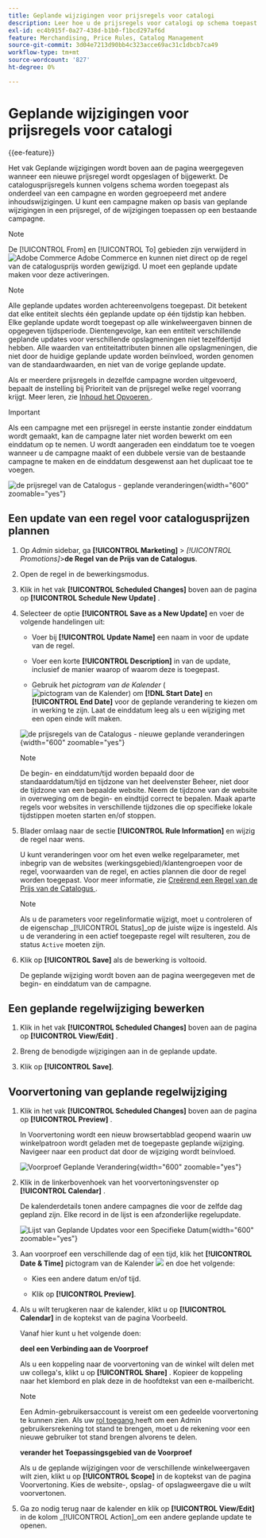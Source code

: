 ```yaml
---
title: Geplande wijzigingen voor prijsregels voor catalogi
description: Leer hoe u de prijsregels voor catalogi op schema toepast als onderdeel van een campagne en gegroepeerd met andere wijzigingen in de inhoud.
exl-id: ec4b915f-0a27-438d-b1b0-f1bcd297af6d
feature: Merchandising, Price Rules, Catalog Management
source-git-commit: 3d04e7213d90bb4c323acce69ac31c1dbcb7ca49
workflow-type: tm+mt
source-wordcount: '827'
ht-degree: 0%

---
```


# Geplande wijzigingen voor prijsregels voor catalogi

{{ee-feature}}

Het vak Geplande wijzigingen wordt boven aan de pagina weergegeven wanneer een nieuwe prijsregel wordt opgeslagen of bijgewerkt. De catalogusprijsregels kunnen volgens schema worden toegepast als onderdeel van een campagne en worden gegroepeerd met andere inhoudswijzigingen. U kunt een campagne maken op basis van geplande wijzigingen in een prijsregel, of de wijzigingen toepassen op een bestaande campagne.

>[!NOTE]
>
>De [!UICONTROL From] en [!UICONTROL To] gebieden zijn verwijderd in ![ Adobe Commerce ](../assets/adobe-logo.svg) Adobe Commerce en kunnen niet direct op de regel van de catalogusprijs worden gewijzigd. U moet een geplande update maken voor deze activeringen.

>[!NOTE]
>
>Alle geplande updates worden achtereenvolgens toegepast. Dit betekent dat elke entiteit slechts één geplande update op één tijdstip kan hebben. Elke geplande update wordt toegepast op alle winkelweergaven binnen de opgegeven tijdsperiode. Dientengevolge, kan een entiteit verschillende geplande updates voor verschillende opslagmeningen niet tezelfdertijd hebben. Alle waarden van entiteitattributen binnen alle opslagmeningen, die niet door de huidige geplande update worden beïnvloed, worden genomen van de standaardwaarden, en niet van de vorige geplande update.

Als er meerdere prijsregels in dezelfde campagne worden uitgevoerd, bepaalt de instelling bij Prioriteit van de prijsregel welke regel voorrang krijgt. Meer leren, zie [ Inhoud het Opvoeren ](../content-design/content-staging.md).

>[!IMPORTANT]
>
>Als een campagne met een prijsregel in eerste instantie zonder einddatum wordt gemaakt, kan de campagne later niet worden bewerkt om een einddatum op te nemen. U wordt aangeraden een einddatum toe te voegen wanneer u de campagne maakt of een dubbele versie van de bestaande campagne te maken en de einddatum desgewenst aan het duplicaat toe te voegen.

![ de prijsregel van de Catalogus - geplande veranderingen ](./assets/price-rule-catalog-scheduled.png){width="600" zoomable="yes"}

## Een update van een regel voor catalogusprijzen plannen

1. Op _Admin_ sidebar, ga **[!UICONTROL Marketing]** > _[!UICONTROL Promotions]_>**de Regel van de Prijs van de Catalogus**.

1. Open de regel in de bewerkingsmodus.

1. Klik in het vak **[!UICONTROL Scheduled Changes]** boven aan de pagina op **[!UICONTROL Schedule New Update]** .

1. Selecteer de optie **[!UICONTROL Save as a New Update]** en voer de volgende handelingen uit:

   - Voer bij **[!UICONTROL Update Name]** een naam in voor de update van de regel.

   - Voer een korte **[!UICONTROL Description]** in van de update, inclusief de manier waarop of waarom deze is toegepast.

   - Gebruik het _pictogram van de Kalender_ (![ pictogram van de Kalender ](../assets/icon-calendar.png)) om **[!DNL Start Date]** en **[!UICONTROL End Date]** voor de geplande verandering te kiezen om in werking te zijn. Laat de einddatum leeg als u een wijziging met een open einde wilt maken.

   ![ de prijsregels van de Catalogus - nieuwe geplande veranderingen ](./assets/price-rule-catalog-schedule-update.png){width="600" zoomable="yes"}

   >[!NOTE]
   >
   >De begin- en einddatum/tijd worden bepaald door de standaarddatum/tijd en tijdzone van het deelvenster Beheer, niet door de tijdzone van een bepaalde website. Neem de tijdzone van de website in overweging om de begin- en eindtijd correct te bepalen. Maak aparte regels voor websites in verschillende tijdzones die op specifieke lokale tijdstippen moeten starten en/of stoppen.

1. Blader omlaag naar de sectie **[!UICONTROL Rule Information]** en wijzig de regel naar wens.

   U kunt veranderingen voor om het even welke regelparameter, met inbegrip van de websites (werkingsgebied)/klantengroepen voor de regel, voorwaarden van de regel, en acties plannen die door de regel worden toegepast. Voor meer informatie, zie [ Creërend een Regel van de Prijs van de Catalogus ](price-rules-catalog-create.md).

   >[!NOTE]
   >
   >Als u de parameters voor regelinformatie wijzigt, moet u controleren of de eigenschap _[!UICONTROL Status]_op de juiste wijze is ingesteld. Als u de verandering in een actief toegepaste regel wilt resulteren, zou de status `Active` moeten zijn.

1. Klik op **[!UICONTROL Save]** als de bewerking is voltooid.

   De geplande wijziging wordt boven aan de pagina weergegeven met de begin- en einddatum van de campagne.

## Een geplande regelwijziging bewerken

1. Klik in het vak **[!UICONTROL Scheduled Changes]** boven aan de pagina op **[!UICONTROL View/Edit]** .

1. Breng de benodigde wijzigingen aan in de geplande update.

1. Klik op **[!UICONTROL Save]**.

## Voorvertoning van geplande regelwijziging

1. Klik in het vak **[!UICONTROL Scheduled Changes]** boven aan de pagina op **[!UICONTROL Preview]** .

   In Voorvertoning wordt een nieuw browsertabblad geopend waarin uw winkelpatroon wordt geladen met de toegepaste geplande wijziging. Navigeer naar een product dat door de wijziging wordt beïnvloed.

   ![ Voorproef Geplande Verandering ](./assets/price-rule-catalog-scheduled-update-preview.png){width="600" zoomable="yes"}

1. Klik in de linkerbovenhoek van het voorvertoningsvenster op **[!UICONTROL Calendar]** .

   De kalenderdetails tonen andere campagnes die voor de zelfde dag gepland zijn. Elke record in de lijst is een afzonderlijke regelupdate.

   ![ Lijst van Geplande Updates voor een Specifieke Datum ](./assets/price-rule-catalog-scheduled-preview-calendar.png){width="600" zoomable="yes"}

1. Aan voorproef een verschillende dag of een tijd, klik het **[!UICONTROL Date & Time]** pictogram van de Kalender ![ ](../assets/icon-calendar.png) en doe het volgende:

   - Kies een andere datum en/of tijd.

   - Klik op **[!UICONTROL Preview]**.

1. Als u wilt terugkeren naar de kalender, klikt u op **[!UICONTROL Calendar]** in de koptekst van de pagina Voorbeeld.

   Vanaf hier kunt u het volgende doen:

   **deel een Verbinding aan de Voorproef**

   Als u een koppeling naar de voorvertoning van de winkel wilt delen met uw collega&#39;s, klikt u op **[!UICONTROL Share]** . Kopieer de koppeling naar het klembord en plak deze in de hoofdtekst van een e-mailbericht.

   >[!NOTE]
   >
   >Een Admin-gebruikersaccount is vereist om een gedeelde voorvertoning te kunnen zien. Als uw [ rol toegang ](../systems/permissions-user-roles.md) heeft om een Admin gebruikersrekening tot stand te brengen, moet u de rekening voor een nieuwe gebruiker tot stand brengen alvorens te delen.

   **verander het Toepassingsgebied van de Voorproef**

   Als u de geplande wijzigingen voor de verschillende winkelweergaven wilt zien, klikt u op **[!UICONTROL Scope]** in de koptekst van de pagina Voorvertoning. Kies de website-, opslag- of opslagweergave die u wilt voorvertonen.

1. Ga zo nodig terug naar de kalender en klik op **[!UICONTROL View/Edit]** in de kolom _[!UICONTROL Action]_om een andere geplande update te openen.
